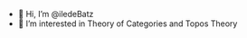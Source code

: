 - 👋 Hi, I’m @iledeBatz
- 👀 I’m interested in Theory of Categories and Topos Theory

<!---
iledeBatz/iledeBatz is a ✨ special ✨ repository because its `README.md` (this file) appears on your GitHub profile.
You can click the Preview link to take a look at your changes.
--->
